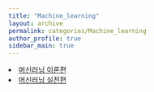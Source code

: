 ```yaml
---
title: "Machine_learning"
layout: archive
permalink: categories/Machine_learning
author_profile: true
sidebar_main: true
---
```



<li><a href="/categories/ml_theory" class="splitter">머신러닝 이론편</a></li>  


<li><a href="/categories/ml_practice" class="splitter">머신러닝 실전편</a></li>  


